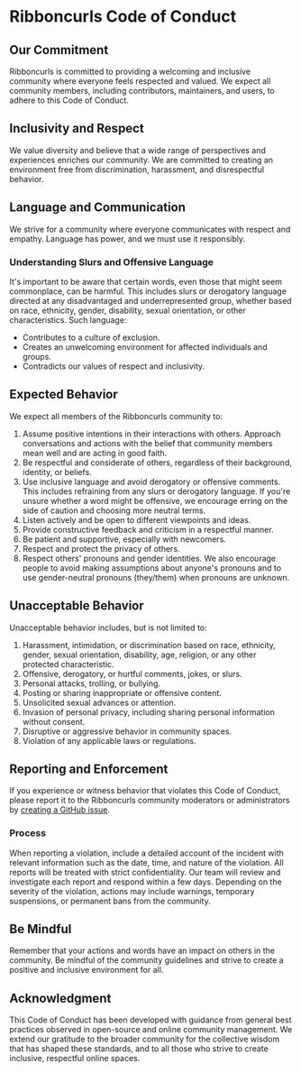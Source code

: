 # Ribboncurls Code of Conduct

## Our Commitment

Ribboncurls is committed to providing a welcoming and inclusive community where
everyone feels respected and valued. We expect all community members, including
contributors, maintainers, and users, to adhere to this Code of Conduct.

## Inclusivity and Respect

We value diversity and believe that a wide range of perspectives and experiences
enriches our community. We are committed to creating an environment free from
discrimination, harassment, and disrespectful behavior.

## Language and Communication

We strive for a community where everyone communicates with respect and empathy.
Language has power, and we must use it responsibly.

### Understanding Slurs and Offensive Language

It's important to be aware that certain words, even those that might seem
commonplace, can be harmful. This includes slurs or derogatory language directed
at any disadvantaged and underrepresented group, whether based on race, ethnicity,
gender, disability, sexual orientation, or other characteristics. Such language:

- Contributes to a culture of exclusion.
- Creates an unwelcoming environment for affected individuals and groups.
- Contradicts our values of respect and inclusivity.

## Expected Behavior

We expect all members of the Ribboncurls community to:

1. Assume positive intentions in their interactions with others. Approach
   conversations and actions with the belief that community members mean well
   and are acting in good faith.
2. Be respectful and considerate of others, regardless of their background,
   identity, or beliefs.
3. Use inclusive language and avoid derogatory or offensive comments. This
   includes refraining from any slurs or derogatory language. If you're unsure
   whether a word might be offensive, we encourage erring on the side of caution
   and choosing more neutral terms.
4. Listen actively and be open to different viewpoints and ideas.
5. Provide constructive feedback and criticism in a respectful manner.
6. Be patient and supportive, especially with newcomers.
7. Respect and protect the privacy of others.
8. Respect others' pronouns and gender identities. We also encourage people to
   avoid making assumptions about anyone's pronouns and to use gender-neutral
   pronouns (they/them) when pronouns are unknown.

## Unacceptable Behavior

Unacceptable behavior includes, but is not limited to:

1. Harassment, intimidation, or discrimination based on race, ethnicity, gender,
   sexual orientation, disability, age, religion, or any other protected
   characteristic.
2. Offensive, derogatory, or hurtful comments, jokes, or slurs.
3. Personal attacks, trolling, or bullying.
4. Posting or sharing inappropriate or offensive content.
5. Unsolicited sexual advances or attention.
6. Invasion of personal privacy, including sharing personal information without
   consent.
7. Disruptive or aggressive behavior in community spaces.
8. Violation of any applicable laws or regulations.

## Reporting and Enforcement

If you experience or witness behavior that violates this Code of Conduct, please
report it to the Ribboncurls community moderators or administrators
by [creating a GitHub issue].

### Process

When reporting a violation, include a detailed account of the incident with
relevant information such as the date, time, and nature of the violation. All
reports will be treated with strict confidentiality. Our team will review and
investigate each report and respond within a few days. Depending on the severity
of the violation, actions may include warnings, temporary suspensions, or
permanent bans from the community.

## Be Mindful

Remember that your actions and words have an impact on others in the community.
Be mindful of the community guidelines and strive to create a positive and
inclusive environment for all.

## Acknowledgment

This Code of Conduct has been developed with guidance from general best
practices observed in open-source and online community management. We extend our
gratitude to the broader community for the collective wisdom that has shaped
these standards, and to all those who strive to create inclusive, respectful
online spaces.

[creating a GitHub issue]: https://github.com/evestera/ribboncurls/issues/new

